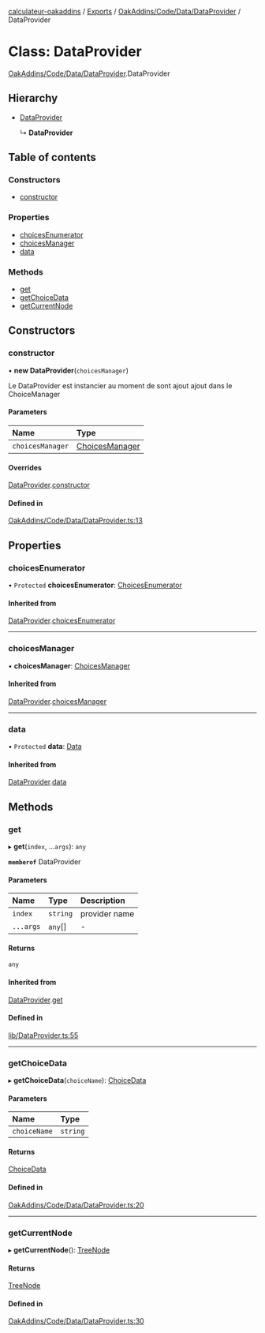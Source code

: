 [calculateur-oakaddins](../README.md) / [Exports](../modules.md) / [OakAddins/Code/Data/DataProvider](../modules/oakaddins_code_data_dataprovider.md) / DataProvider

# Class: DataProvider

[OakAddins/Code/Data/DataProvider](../modules/oakaddins_code_data_dataprovider.md).DataProvider

## Hierarchy

- [DataProvider](lib_dataprovider.dataprovider.md)

  ↳ **DataProvider**

## Table of contents

### Constructors

- [constructor](oakaddins_code_data_dataprovider.dataprovider.md#constructor)

### Properties

- [choicesEnumerator](oakaddins_code_data_dataprovider.dataprovider.md#choicesenumerator)
- [choicesManager](oakaddins_code_data_dataprovider.dataprovider.md#choicesmanager)
- [data](oakaddins_code_data_dataprovider.dataprovider.md#data)

### Methods

- [get](oakaddins_code_data_dataprovider.dataprovider.md#get)
- [getChoiceData](oakaddins_code_data_dataprovider.dataprovider.md#getchoicedata)
- [getCurrentNode](oakaddins_code_data_dataprovider.dataprovider.md#getcurrentnode)

## Constructors

### constructor

• **new DataProvider**(`choicesManager`)

Le DataProvider est instancier au moment de sont ajout ajout dans le ChoiceManager

#### Parameters

| Name | Type |
| :------ | :------ |
| `choicesManager` | [ChoicesManager](lib_choicesmanagement_choicesmanager.choicesmanager.md) |

#### Overrides

[DataProvider](lib_dataprovider.dataprovider.md).[constructor](lib_dataprovider.dataprovider.md#constructor)

#### Defined in

[OakAddins/Code/Data/DataProvider.ts:13](https://github.com/P0ulpy/Configurateur-OakAddins/blob/af13efb/src/OakAddins/Code/Data/DataProvider.ts#L13)

## Properties

### choicesEnumerator

• `Protected` **choicesEnumerator**: [ChoicesEnumerator](lib_choicesmanagement_choicesenumerator.choicesenumerator.md)

#### Inherited from

[DataProvider](lib_dataprovider.dataprovider.md).[choicesEnumerator](lib_dataprovider.dataprovider.md#choicesenumerator)

___

### choicesManager

• **choicesManager**: [ChoicesManager](lib_choicesmanagement_choicesmanager.choicesmanager.md)

#### Inherited from

[DataProvider](lib_dataprovider.dataprovider.md).[choicesManager](lib_dataprovider.dataprovider.md#choicesmanager)

___

### data

• `Protected` **data**: [Data](../modules/lib_configurator.md#data)

#### Inherited from

[DataProvider](lib_dataprovider.dataprovider.md).[data](lib_dataprovider.dataprovider.md#data)

## Methods

### get

▸ **get**(`index`, ...`args`): `any`

**`memberof`** DataProvider

#### Parameters

| Name | Type | Description |
| :------ | :------ | :------ |
| `index` | `string` | provider name |
| `...args` | `any`[] | - |

#### Returns

`any`

#### Inherited from

[DataProvider](lib_dataprovider.dataprovider.md).[get](lib_dataprovider.dataprovider.md#get)

#### Defined in

[lib/DataProvider.ts:55](https://github.com/P0ulpy/Configurateur-OakAddins/blob/af13efb/src/lib/DataProvider.ts#L55)

___

### getChoiceData

▸ **getChoiceData**(`choiceName`): [ChoiceData](../modules/oakaddins_code_data_dataprovider.md#choicedata)

#### Parameters

| Name | Type |
| :------ | :------ |
| `choiceName` | `string` |

#### Returns

[ChoiceData](../modules/oakaddins_code_data_dataprovider.md#choicedata)

#### Defined in

[OakAddins/Code/Data/DataProvider.ts:20](https://github.com/P0ulpy/Configurateur-OakAddins/blob/af13efb/src/OakAddins/Code/Data/DataProvider.ts#L20)

___

### getCurrentNode

▸ **getCurrentNode**(): [TreeNode](../modules/oakaddins_code_data_dataparser.md#treenode)

#### Returns

[TreeNode](../modules/oakaddins_code_data_dataparser.md#treenode)

#### Defined in

[OakAddins/Code/Data/DataProvider.ts:30](https://github.com/P0ulpy/Configurateur-OakAddins/blob/af13efb/src/OakAddins/Code/Data/DataProvider.ts#L30)
